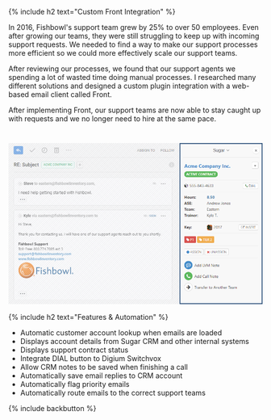 {% include h2 text="Custom Front Integration" %}

In 2016, Fishbowl's support team grew by 25% to over 50 employees. Even after growing our teams, they were still struggling to keep up with incoming support requests. We needed to find a way to make our support processes more efficient so we could more effectively scale our support teams.

After reviewing our processes, we found that our support agents we spending a lot of wasted time doing manual processes. I researched many different solutions and designed a custom plugin integration with a web-based email client called Front.

After implementing Front, our support teams are now able to stay caught up with requests and we no longer need to hire at the same pace.

<p style="margin-top: 40px;"><img class="border" src="/assets/images/panel.png" alt="panel"></p>

{% include h2 text="Features & Automation" %}

- Automatic customer account lookup when emails are loaded
- Displays account details from Sugar CRM and other internal systems
- Displays support contract status
- Integrate DIAL button to Digium Switchvox
- Allow CRM notes to be saved when finishing a call  
- Automatically save email replies to CRM account
- Automatically flag priority emails
- Automatically route emails to the correct support teams

{% include backbutton %}
